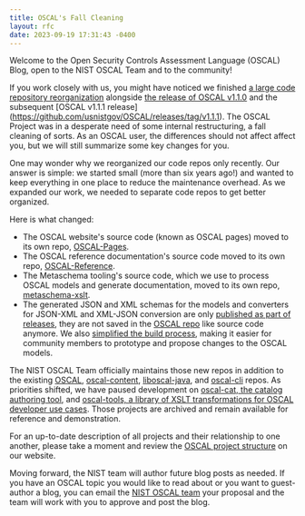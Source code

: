```yaml
---
title: OSCAL's Fall Cleaning
layout: rfc
date: 2023-09-19 17:31:43 -0400
---
```


Welcome to the Open Security Controls Assessment Language (OSCAL) Blog, open to the NIST OSCAL Team and to the community! 

If you work closely with us, you might have noticed we finished [a large code repository reorganization](https://github.com/usnistgov/OSCAL/blob/f24dd56d5569ade8489924cf6fc2640dc297bfbe/decisions/0005-repository-reorganization.md) alongside [the release of OSCAL v1.1.0](https://github.com/usnistgov/OSCAL/releases/tag/v1.1.0) and the subsequent [OSCAL v1.1.1 release] (https://github.com/usnistgov/OSCAL/releases/tag/v1.1.1). The OSCAL Project was in a desperate need of some internal restructuring, a fall cleaning of sorts. As an OSCAL user, the differences should not affect affect you, but we will still summarize some key changes for you. 

One may wonder why we reorganized our code repos only recently. Our answer is simple: we started small (more than six years ago!) and wanted to keep everything in one place to reduce the maintenance overhead. As we expanded our work, we needed to separate code repos to get better organized.

Here is what changed:

- The OSCAL website's source code (known as OSCAL pages) moved to its own repo, [OSCAL-Pages](https://github.com/usnistgov/OSCAL-Pages).
- The OSCAL reference documentation's source code moved to its own repo, [OSCAL-Reference](https://github.com/usnistgov/OSCAL-Reference).
- The Metaschema tooling's source code, which we use to process OSCAL models and generate documentation, moved to its own repo, [metaschema-xslt](https://github.com/usnistgov/metaschema-xslt).
- The generated JSON and XML schemas for the models and converters for JSON-XML and XML-JSON conversion are only [published as part of releases](https://github.com/usnistgov/OSCAL/releases), they are not saved in the [OSCAL repo](https://github.com/usnistgov/OSCAL/) like source code anymore. We also [simplified the build process](https://github.com/usnistgov/OSCAL/blob/main/build/README.md), making it easier for community members to prototype and propose changes to the OSCAL models.

The NIST OSCAL Team officially maintains those new repos in addition to the existing [OSCAL](https://github.com/usnistgov/OSCAL/), [oscal-content](https://github.com/usnistgov/oscal-content/), [liboscal-java](https://github.com/usnistgov/liboscal-java/), and [oscal-cli](https://github.com/usnistgov/oscal-cli/) repos. As priorities shifted, we have paused development on [oscal-cat, the catalog authoring tool](https://github.com/usnistgov/oscal-cat), and [oscal-tools, a library of XSLT transformations for OSCAL developer use cases](https://github.com/usnistgov/oscal-tools). Those projects are archived and remain available for reference and demonstration.

For an up-to-date description of all projects and their relationship to one another, please take a moment and review the [OSCAL project structure](https://pages.nist.gov/OSCAL/about/projects/) on our website.

Moving forward, the NIST team will author future blog posts as needed. If you have an OSCAL topic you would like to read about or you want to guest-author a blog, you can email the [NIST OSCAL team](mailto:oscal@nist.gov?subject=NIST%20Blog) your proposal and the team will work with you to approve and post the blog.
